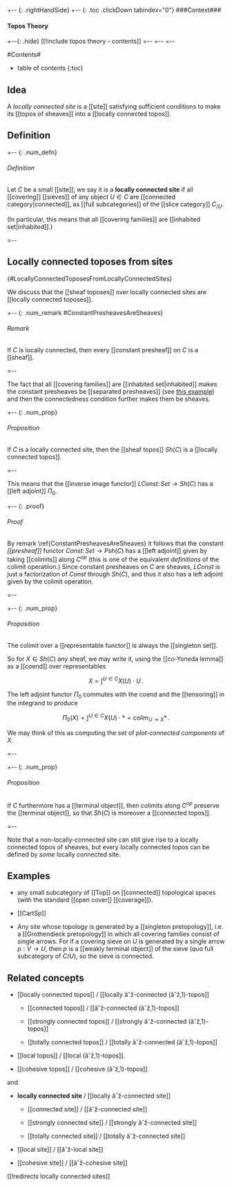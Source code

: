 
+-- {: .rightHandSide}
+-- {: .toc .clickDown tabindex="0"}
###Context###
#### Topos Theory
+--{: .hide}
[[!include topos theory - contents]]
=--
=--
=--

#Contents#
* table of contents
{:toc}


## Idea

A *locally connected site* is a [[site]] satisfying sufficient conditions to make its [[topos of sheaves]] into a [[locally connected topos]].


## Definition

+-- {: .num_defn}
###### Definition

Let $C$ be a small [[site]]; we say it is a **locally connected site** if all [[covering]] [[sieves]] of any object $U\in C$ are [[connected category|connected]], as [[full subcategories]] of the [[slice category]] $C_{/U}$.  

(In particular, this means that all [[covering families]] are [[inhabited set|inhabited]].)


=--



## Locally connected toposes from sites
 {#LocallyConnectedToposesFromLocallyConnectedSites}

We discuss that the [[sheaf toposes]] over locally connected sites are [[locally connected toposes]].


+-- {: .num_remark #ConstantPresheavesAreSheaves}
###### Remark

If $C$ is locally connected, then every [[constant presheaf]] on $C$ is a [[sheaf]].  

=--

The fact that all [[covering families]] are [[inhabited set|inhabited]] makes the constant presheaves be [[separated presheaves]] (see [this example](separated+presheaf#ConstantPresheafOnSiteWithAllInhabitedCoverings)) and then the connectedness condition further makes them be sheaves.


+-- {: .num_prop}
###### Proposition

If $C$ is a locally connected site, then the [[sheaf topos]] $Sh(C)$ is a [[locally connected topos]]. 

=--

This means that the [[inverse image functor]] $L Const\colon Set \to Sh(C)$ has a [[left adjoint]] $\Pi_0$.  


+-- {: .proof}
###### Proof


By remark \ref{ConstantPresheavesAreSheaves} it follows that the constant *[[presheaf]]* functor $Const \colon Set \to Psh(C)$ has a [[left adjoint]] given by taking [[colimits]] along $C^{op}$ (this is one of the equivalent _definitions_ of the colimit operatiion.) Since constant presheaves on $C$ are sheaves, $L Const$ is just a factorization of $Const$ through $Sh(C)$, and thus it also has a left adjoint given by the colimit operation.

=--

+-- {: .num_prop}
###### Proposition

The colimit over a [[representable functor]] is always the [[singleton set]]. 

So for $X \in Sh(C)$ any sheaf, we may write it, using the [[co-Yoneda lemma]] as a [[coend]] over representables

$$
  X = \int^{U \in C} X(U) \cdot U
  \,.
$$

The left adjoint functor $\Pi_0$ commutes with the coend and the [[tensoring]] in the integrand to produce

$$
  \Pi_0(X) = \int^{U \in C} X(U) \cdot {*} = colim_{U \to X} {*}
  \,.
$$

We may think of this as computing the set of _plot-connected components_ of $X$.

=--


+-- {: .num_prop}
###### Proposition


If $C$ furthermore has a [[terminal object]], then colimits along $C^{op}$ preserve the [[terminal object]], so that $Sh(C)$ is moreover a [[connected topos]].

=--

Note that a non-locally-connected site can still give rise to a locally connected topos of sheaves, but every locally connected topos can be defined by *some* locally connected site.

## Examples

* any small subcategory of [[Top]] on [[connected]] topological spaces (with the standard [[open cover]] [[coverage]]).

* [[CartSp]]

* Any site whose topology is generated by a [[singleton pretopology]], i.e. a [[Grothendieck pretopology]] in which all covering families consist of single arrows.  For if a covering sieve on $U$ is generated by a single arrow $p:V\to U$, then $p$ is a [[weakly terminal object]] of the sieve (*qua* full subcategory of $C/U$), so the sieve is connected.

## Related concepts

* [[locally connected topos]] / [[locally âˆž-connected (âˆž,1)-topos]]

  * [[connected topos]] / [[âˆž-connected (âˆž,1)-topos]]

  * [[strongly connected topos]] / [[strongly âˆž-connected (âˆž,1)-topos]]

  * [[totally connected topos]] / [[totally âˆž-connected (âˆž,1)-topos]]

* [[local topos]] / [[local (âˆž,1)-topos]].

* [[cohesive topos]] / [[cohesive (âˆž,1)-topos]]

and

* **locally connected site** / [[locally âˆž-connected site]]

  * [[connected site]] / [[âˆž-connected site]]

  * [[strongly connected site]] / [[strongly âˆž-connected site]]

  * [[totally connected site]] / [[totally âˆž-connected site]]

* [[local site]] / [[âˆž-local site]]

* [[cohesive site]] / [[âˆž-cohesive site]]


[[!redirects locally connected sites]]
